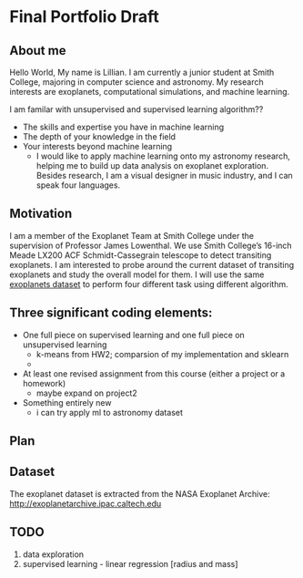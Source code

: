 # Final Portfolio Draft

## About me
Hello World, My name is Lillian. I am currently a junior student at Smith College, majoring in computer science and astronomy. My research interests are exoplanets, computational simulations, and machine learning.

I am familar with unsupervised and supervised learning algorithm??

- The skills and expertise you have in machine learning
- The depth of your knowledge in the field
- Your interests beyond machine learning
    - I would like to apply machine learning onto my astronomy research, helping me to build up data analysis on exoplanet exploration. Besides research, I am a visual designer in music industry, and I can speak four languages.

## Motivation 
I am a member of the Exoplanet Team at Smith College under the supervision of Professor James Lowenthal. We use Smith College’s 16-inch Meade LX200 ACF Schmidt-Cassegrain telescope to detect transiting exoplanets. I am interested to probe around the current dataset of transiting exoplanets and study the overall model for them. I will use the same [exoplanets dataset]() to perform four different task using different algorithm.


## Three significant coding elements:
- One full piece on supervised learning and one full piece on unsupervised learning
    - k-means from HW2; comparsion of my implementation and sklearn
    - 
- At least one revised assignment from this course (either a project or a homework) 
    - maybe expand on project2
- Something entirely new
    - i can try apply ml to astronomy dataset 


## Plan

## Dataset
The exoplanet dataset is extracted from the NASA Exoplanet Archive: http://exoplanetarchive.ipac.caltech.edu

## TODO
1. data exploration
2. supervised learning - linear regression [radius and mass]